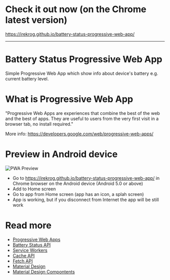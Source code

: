 # Check it out now (on the Chrome latest version)

https://irekrog.github.io/battery-status-progressive-web-app/

----

# Battery Status Progressive Web App

Simple Progressive Web App which show info about device's battery e.g. current battery level.

# What is Progressive Web App

"Progressive Web Apps are experiences that combine the best of the web and the best of apps. They are useful to users from the very first visit in a browser tab, no install required."

More info: https://developers.google.com/web/progressive-web-apps/

# Preview in Android device

![PWA Preview](https://media.giphy.com/media/l3vRfrtbGyZit5Rew/giphy.gif)

* Go to https://irekrog.github.io/battery-status-progressive-web-app/ in Chrome browser on the Android device (Android 5.0 or above)
* Add to Home screen
* Go to app from Home screen (app has an icon, a splah screen)
* App is working, but if you disconnect from Internet the app will be still work

# Read more
* [Progressive Web Apps](https://developers.google.com/web/progressive-web-apps/)
* [Battery Status API](https://developer.mozilla.org/en-US/docs/Web/API/Battery_Status_API)
* [Service Workers](https://developers.google.com/web/fundamentals/primers/service-worker/)
* [Cache API](https://developer.mozilla.org/en-US/docs/Web/API/Cache)
* [Fetch API](https://developer.mozilla.org/en-US/docs/Web/API/Fetch_API)
* [Material Design](https://material.google.com/)
* [Material Design Compontents](https://getmdl.io/components/index.html)
